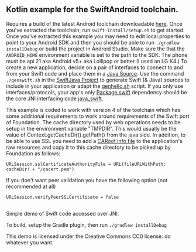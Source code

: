 ## Kotlin example for the SwiftAndroid toolchain.

Requires a build of the latest Android toolchain downloadable [here](http://johnholdsworth.com/android_toolchain.tgz). Once you've extracted the toolchain, run `swift-install/setup.sh` to get started. Once you've extracted this example you may need to edit local.properties to point to your Android SDK and then you should be able to run `./gradlew installDebug` or build the project in Android Studio. Make sure the that the `ANDROID_HOME` environment variable is set to the path to the SDK.
The phone must be api 21 aka Android v5+ aka Lollipop or better (I used an LG K4.) 
To create a new application, decide on a pair of interfaces to connect to and from your Swift
code and place them in a [Java Source](https://github.com/SwiftJava/swift-android-samples/blob/master/swifthello/src/main/java/com/jh/SwiftHello.java).
Use the command `./genswift.sh` in the [SwiftJava Project](https://github.com/SwiftJava/SwiftJava)
to generate Swift (& Java) sources to include in your application or adapt the
[genhello.sh](https://github.com/SwiftJava/SwiftJava/blob/master/genhello.sh) script.
If you only use interfaces/protocols, your app's only
[Package.swift](https://github.com/SwiftJava/swift-android-samples/blob/master/swifthello/src/main/swift/Package.swift)
dependency should be the core JNI interfacing code [java_swift](https://github.com/SwiftJava/java_swift).

This example is coded to work with version 4 of the toolchain which has some additional requirements
to work around requirements of the Swift port of Foundation. The cache directory used by web operations
needs to be setup in the environment variable "TMPDIR". This would usually be the value of
Context.getCacheDir().getPath() from the java side. In addition, to be able to use SSL you
need to add a [CARoot info file](http://curl.haxx.se/docs/caextract.html) to the application's
raw resources and copy it to this cache directory to be picked up by Foundation as follows:

    URLSession.sslCertificateAuthorityFile = URL(fileURLWithPath: cacheDir! + "/cacert.pem")

If you don't want peer validation you have the following option (not recommended at all)

    URLSession.verifyPeerSSLCertificate = false

##

Simple demo of Swift code accessed over JNI.

To build, setup the Gradle plugin, then run `./gradlew installDebug`

This demo is licensed under the Creative Commons CC0 license:
do whatever you want.

